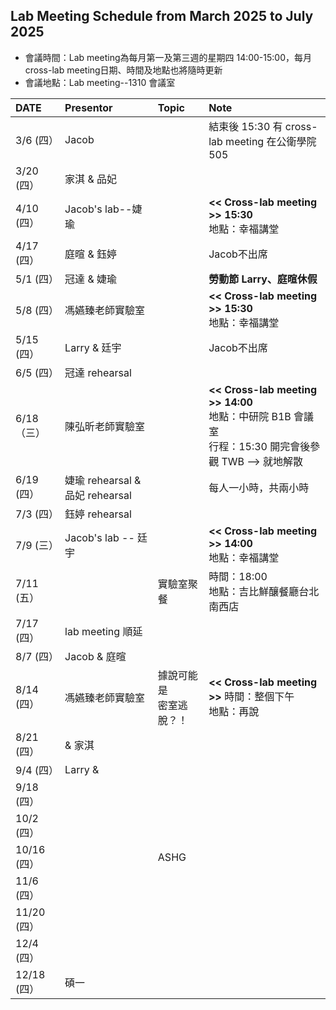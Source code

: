 ## Lab Meeting Schedule from March 2025 to July 2025  
- 會議時間：Lab meeting為每月第一及第三週的星期四 14:00-15:00，每月cross-lab meeting日期、時間及地點也將隨時更新  
- 會議地點：Lab meeting--1310 會議室  

| DATE  | Presentor    | Topic   | Note                                         |
|:------|:------------|:------|:---------------------------------------------|
| 3/6 (四）  | Jacob       |       | 結束後 15:30 有 cross-lab meeting 在公衛學院 505 |
| 3/20 (四） | 家淇 & 品妃  |       |                                             |
| 4/10 (四） | Jacob's lab--婕瑜 |        | **<< Cross-lab meeting >> 15:30** <br>地點：幸福講堂     |
| 4/17 (四） | 庭暄 & 鈺婷  |       | Jacob不出席                                 |
| 5/1  (四） | 冠達 & 婕瑜  |       | **勞動節 Larry、庭暄休假**                 |
| 5/8 (四）  | 馮嬿臻老師實驗室 |        | **<< Cross-lab meeting >> 15:30** <br>地點：幸福講堂  |
| 5/15 (四） | Larry & 廷宇  |       | Jacob不出席                                 |
| 6/5 (四）  | 冠達 rehearsal |                                                  |
| 6/18 （三）  | 陳弘昕老師實驗室 |  | **<< Cross-lab meeting >> 14:00**  <br>地點：中研院 B1B 會議室  <br>行程：15:30 開完會後參觀 TWB --> 就地解散 |
| 6/19 (四） | 婕瑜 rehearsal & 品妃 rehearsal | | 每人一小時，共兩小時                                                 |
| 7/3 (四）  | 鈺婷 rehearsal |                                                  |
| 7/9 (三） | Jacob's lab --  廷宇 |       | **<< Cross-lab meeting >> 14:00** <br>地點：幸福講堂    |
| 7/11 (五） |  |   實驗室聚餐  | 時間：18:00 <br>地點：吉比鮮釀餐廳台北南西店                                                |
| 7/17 (四）| lab meeting 順延 |                          |      |
| 8/7 (四）  | Jacob & 庭暄 |       |                                             |
| 8/14 (四）| 馮嬿臻老師實驗室 | 據說可能是 <br>密室逃脫？！ | **<< Cross-lab meeting >>** 時間：整個下午 <br>地點：再說|
| 8/21 (四） |  & 家淇  |       |                                             |
| 9/4 (四）  | Larry &  |       |                                             |
| 9/18 (四） |         |       |                                             |
| 10/2 (四） |         |       |                                             |
| 10/16 (四） |       |  ASHG    |                                             |
| 11/6 (四） |         |       |                                             |
| 11/20 (四） |         |       |                                             |
| 12/4 (四） |         |       |                                             |
| 12/18 (四） | 碩一        |       |                                             |
